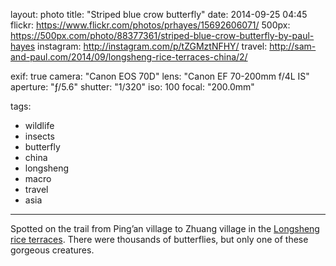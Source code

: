 layout: photo
title: "Striped blue crow butterfly"
date: 2014-09-25 04:45
flickr: https://www.flickr.com/photos/prhayes/15692606071/
500px: https://500px.com/photo/88377361/striped-blue-crow-butterfly-by-paul-hayes
instagram: http://instagram.com/p/tZGMztNFHY/
travel: http://sam-and-paul.com/2014/09/longsheng-rice-terraces-china/2/

exif: true
camera: "Canon EOS 70D"
lens: "Canon EF 70-200mm f/4L IS"
aperture: "ƒ/5.6"
shutter: "1/320"
iso: 100
focal: "200.0mm"

tags:
  - wildlife
  - insects
  - butterfly
  - china
  - longsheng
  - macro
  - travel
  - asia
---

Spotted on the trail from Ping’an village to Zhuang village in the [Longsheng rice terraces](http://sam-and-paul.com/2014/09/longsheng-rice-terraces-china/2/). There were thousands of butterflies, but only one of these gorgeous creatures.
